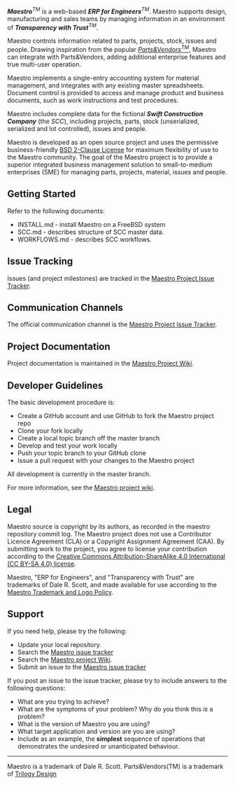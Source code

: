 ***Maestro***<sup>*TM*</sup> is a web-based ***ERP for Engineers***<sup><em>TM</em></sup>. Maestro supports design, manufacturing and sales teams by managing information in an environment of ***Transparency with Trust***<sup><em>TM</em></sup>.</p> 

Maestro controls information related to parts, projects, stock, issues and people. Drawing inspiration from the popular [*Parts&Vendors*<sup>*TM*</sup>](http://www.trilogydesign.com/), Maestro can integrate with Parts&Vendors, adding additional enterprise features and true multi-user operation.

Maestro implements a single-entry accounting system for material management, and integrates with any existing master spreadsheets. Document control is provided to access and manage product and business documents, such as work instructions and test procedures.

Maestro includes complete data for the fictional ***Swift Construction Company*** (the *SCC*), including projects, parts, stock (unserialized, serialized and lot controlled), issues and people.

Maestro is developed as an open source project and uses the permissive business-friendly [BSD 2-Clause License](http://opensource.org/licenses/BSD-2-Clause) for maximum flexibility of use to the Maestro community. The goal of the Maestro project is to provide a superior integrated business management solution to small-to-medium enterprises (SME) for managing parts, projects, material, issues and people.

Getting Started
---------------
Refer to the following documents:

* INSTALL.md - install Maestro on a FreeBSD system
* SCC.md - describes structure of SCC master data. 
* WORKFLOWS.md - describes SCC workflows.

Issue Tracking
--------------
Issues (and project milestones) are tracked in the [Maestro Project Issue Tracker](https://github.com/dalers/maestro/issues).

Communication Channels
----------------------
The official communication channel is the [Maestro Project Issue Tracker](https://github.com/dalers/maestro/issues).

Project Documentation
----------------------
Project documentation is maintained in the [Maestro Project Wiki](https://github.com/dalers/maestro/wiki/).

Developer Guidelines
--------------------
The basic development procedure is:

* Create a GitHub account and use GitHub to fork the Maestro project repo
* Clone your fork locally
* Create a local topic branch off the master branch
* Develop and test your work locally
* Push your topic branch to your GitHub clone
* Issue a pull request with your changes to the Maestro project

All development is currently in the master branch.

For more information, see the [Maestro project wiki](https://github.com/dalers/maestro/wiki).

Legal
-----
Maestro source is copyright by its authors, as recorded in the maestro repository commit log. The Maestro project does not use a Contributor Licence Agreement (CLA) or a Copyright Assignment Agreement (CAA). By submitting work to the project, you agree to license your contribution according to the [Creative Commons Attribution-ShareAlike 4.0 International (CC BY-SA 4.0) license](http://creativecommons.org/licenses/by-sa/4.0/).

Maestro, "ERP for Engineers", and "Transparency with Trust" are trademarks of Dale R. Scott, and made available for use according to the [Maestro Trademark and Logo Policy](https://github.com/dalers/maestro/wiki/Trademark-and-logo-policy).   

Support
-------
If you need help, please try the following:

* Update your local repository.
* Search the [Maestro issue tracker](https://github.com/dalers/maestro/issues)
* Search the [Maestro project Wiki](https://github.com/dalers/maestro/wiki/).
* Submit an issue to the [Maestro issue tracker](https://github.com/dalers/maestro/issues)

If you post an issue to the issue tracker, please try to include answers to the following questions:

* What are you trying to achieve?
* What are the symptoms of your problem? Why do you think this *is* a problem?
* What is the version of Maestro you are using?
* What target application and version are you are using?
* Include as an example, the **simplest** sequence of operations that demonstrates the undesired or unanticipated behaviour.

---

Maestro is a trademark of Dale R. Scott. Parts&Vendors(TM) is a trademark of [Trilogy Design](http://www.trilogydesign.com/)
